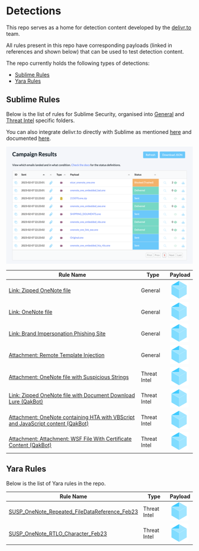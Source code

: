 # Detections

This repo serves as a home for detection content developed by the [delivr.to](https://delivr.to) team.

All rules present in this repo have corresponding payloads (linked in references and shown below) that can be used to test detection content.

The repo currently holds the following types of detections:

- [Sublime Rules](#sublime-rules)
- [Yara Rules](#yara-rules)


## Sublime Rules

Below is the list of rules for Sublime Security, organised into [General](sublime-rules/general/) and [Threat Intel](sublime-rules/threatintel/) specific folders.

You can also integrate delivr.to directly with Sublime as mentioned [here](https://blog.delivr.to/introducing-delivrto-7a8840ff5ed5) and documented [here](https://docs.delivr.to/docs/integrations/sublime_integration.html).

![](assets/delivrto-sublime-integration-results.png)

| Rule Name                                            | Type       | Payload 	| 
|------------------------------------------------------|------------|----------	| 
| [Link: Zipped OneNote file](sublime-rules/general/link_zipped_onenote.yml) 	               | General    |   [![](assets/delivrto.png)](https://delivr.to/payloads?id=cee09f6e-9cac-4fc9-a033-c69254e6396c)        | 
| [Link: OneNote file](sublime-rules/general/link_onenote.yml) 	               | General    |   [![](assets/delivrto.png)](https://delivr.to/payloads?id=ea1b0f0e-fe2b-4ec9-8ba6-56cedf98066e)        | 
| [Link: Brand Impersonation Phishing Site](sublime-rules/general/link_brand_impersonation_phishing_site.yml) 	               | General    |   [![](assets/delivrto.png)](https://delivr.to/payloads?id=14bacd0a-a160-4343-80ef-fa7998a32d2d)        | 
| [Attachment: Remote Template Injection](sublime-rules/general/attachment_remote_template_injection.yml) 	               | General    |   [![](assets/delivrto.png)](https://delivr.to/payloads?id=ef187d5d-3188-483e-b3b5-9ab5e0e032f7)        | 
| [Attachment: OneNote file with Suspicious Strings](sublime-rules/threatintel/attachment_onenote_suspicious_strings.yml) 	               | Threat Intel    |   [![](assets/delivrto.png)](https://delivr.to/payloads?id=56188625-d386-489e-bf50-604d89675c2a)        | 
| [Link: Zipped OneNote file with Document Download Lure (QakBot)](sublime-rules/threatintel/link_qakbot_zipped_onenote_doc_download_lure.yml) 	               | Threat Intel    |  [![](assets/delivrto.png)](https://delivr.to/payloads?id=cee09f6e-9cac-4fc9-a033-c69254e6396c)         | 
| [Attachment: OneNote containing HTA with VBScript and JavaScript content (QakBot)](sublime-rules/threatintel/attachment_qakbot_onenote_with_hta_containing_javascript_vbscript.yml) 	               | Threat Intel    |     [![](assets/delivrto.png)](https://delivr.to/payloads?id=56188625-d386-489e-bf50-604d89675c2a)      |
| [Attachment: Attachment: WSF File With Certificate Content (QakBot)](sublime-rules/threatintel/attachment_wsf_cert_file.yml) 	               | Threat Intel    |     [![](assets/delivrto.png)](https://delivr.to/payloads?id=6f7644eb-f31c-4240-8009-48a8db6fb417)      |


## Yara Rules

Below is the list of Yara rules in the repo. 

| Rule Name                                            | Type       | Payload 	| 
|------------------------------------------------------|------------|----------	| 
| [SUSP_OneNote_Repeated_FileDataReference_Feb23](yara-rules/onenote_repeated_files.yar)	               | Threat Intel    |   [![](assets/delivrto.png)](https://delivr.to/payloads?id=2722d95f-f51d-4ad7-aeb1-60a38e52ae5e)        | 
| [SUSP_OneNote_RTLO_Character_Feb23](yara-rules/onenote_rtlo_filename.yar)	               | Threat Intel    |   [![](assets/delivrto.png)](https://delivr.to/payloads?id=44bab49e-21f0-40ef-8851-f9ea70d6b001)        | 
